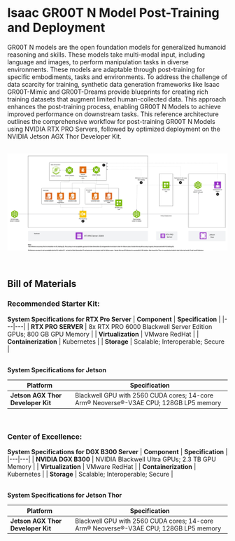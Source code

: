 # Isaac GR00T N Model Post-Training and Deployment
GR00T N models are the open foundation models for generalized humanoid reasoning and skills. These models take multi-modal input, including language and images, to perform manipulation tasks in diverse environments. These models are adaptable through post-training for specific embodiments, tasks and environments.
To address the challenge of data scarcity for training, synthetic data generation frameworks like Isaac GR00T-Mimic and GR00T-Dreams provide blueprints for creating rich training datasets that augment limited human-collected data. This approach enhances the post-training process, enabling GR00T N Models to achieve improved performance on downstream tasks.
This reference architecture outlines the comprehensive workflow for post-training GR00T N Models using NVIDIA RTX PRO Servers, followed by optimized deployment on the NVIDIA Jetson AGX Thor Developer Kit.
<br><br>


![Workflow Diagram](gr00t-n-model-workflow-diagram.jpeg "Workflow Diagram")

<br>

## Bill of Materials
### Recommended Starter Kit:
**System Specifications for RTX Pro Server**
| **Component** | **Specification** |
|---|---|
| **RTX PRO SERVER** | 8x RTX PRO 6000 Blackwell Server Edition GPUs; 800 GB GPU Memory |
| **Virtualization** | VMware RedHat |
| **Containerization** | Kubernetes |
| **Storage** | Scalable; Interoperable; Secure |

<br>**System Specifications for Jetson**

| **Platform** | **Specification** |
|---|---|
| **Jetson AGX Thor Developer Kit** | Blackwell GPU with 2560 CUDA cores; 14-core Arm® Neoverse®-V3AE CPU; 128GB LP5 memory |

<br>

### Center of Excellence:
**System Specifications for DGX B300 Server**
| **Component** | **Specification** |
|---|---|
| **NVIDIA DGX B300** | NVIDIA Blackwell Ultra GPUs; 2.3 TB GPU Memory |
| **Virtualization** | VMware RedHat |
| **Containerization** | Kubernetes |
| **Storage** | Scalable; Interoperable; Secure |

<br>**System Specifications for Jetson Thor**

| **Platform** | **Specification** |
|---|---|
| **Jetson AGX Thor Developer Kit** | Blackwell GPU with 2560 CUDA cores; 14-core Arm® Neoverse®-V3AE CPU; 128GB LP5 memory |



